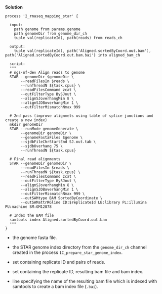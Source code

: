 <div class="formalpara-title">

**Solution**

</div>

``` nextflow
process '2_rnaseq_mapping_star' {

  input:
    path genome from params.genome 
    path genomeDir from genome_dir_ch 
    tuple val(replicateId), path(reads) from reads_ch 

  output:
    tuple val(replicateId), path('Aligned.sortedByCoord.out.bam'), path('Aligned.sortedByCoord.out.bam.bai') into aligned_bam_ch 

  script:
  """
  # ngs-nf-dev Align reads to genome
  STAR --genomeDir $genomeDir \
       --readFilesIn $reads \
       --runThreadN ${task.cpus} \
       --readFilesCommand zcat \
       --outFilterType BySJout \
       --alignSJoverhangMin 8 \
       --alignSJDBoverhangMin 1 \
       --outFilterMismatchNmax 999

  # 2nd pass (improve alignmets using table of splice junctions and create a new index)
  mkdir genomeDir
  STAR --runMode genomeGenerate \
       --genomeDir genomeDir \
       --genomeFastaFiles $genome \
       --sjdbFileChrStartEnd SJ.out.tab \
       --sjdbOverhang 75 \
       --runThreadN ${task.cpus}

  # Final read alignments
  STAR --genomeDir genomeDir \
       --readFilesIn $reads \
       --runThreadN ${task.cpus} \
       --readFilesCommand zcat \
       --outFilterType BySJout \
       --alignSJoverhangMin 8 \
       --alignSJDBoverhangMin 1 \
       --outFilterMismatchNmax 999 \
       --outSAMtype BAM SortedByCoordinate \
       --outSAMattrRGline ID:$replicateId LB:library PL:illumina PU:machine SM:GM12878

  # Index the BAM file
  samtools index Aligned.sortedByCoord.out.bam 
  """
}
```

- the genome fasta file.

- the STAR genome index directory from the `genome_dir_ch` channel created in the process `1C_prepare_star_genome_index`.

- set containing replicate ID and pairs of reads.

- set containing the replicate ID, resulting bam file and bam index.

- line specifying the name of the resulting bam file which is indexed with samtools to create a bam index file (`.bai`).
